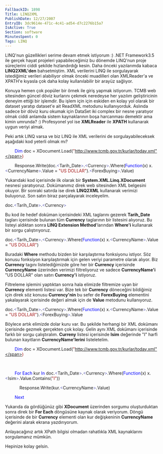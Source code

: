 ```yaml
---
FallbackID: 1898
Title: LINQ2XML
PublishDate: 12/27/2007
EntryID: 3dc9614e-471c-4c41-ad54-d7c2276b15a7
IsActive: True
Section: software
MinutesSpent: 0
Tags: LINQ
---
```

LINQ'nun güzellikleri serime devam etmek istiyorum :) .NET Framework3.5
ile gerçek hayat projeleri yapabileceğimiz bu dönemde LINQ'nun proje
süreçlerini ciddi şekilde hızlandırdığı kesin. Daha önceki yazılarımda
kabaca **LINQ2XML'den** bahsetmiştim. XML verilerini LINQ ile
sorgulayarak istediğimiz verileri alabiliyor olmak önceki muadilleri
olan XMLReader'a ve XPATH'e kıyasla çok daha kolay kullanılabilir bir
arayüz sağlıyor.

Konuya hemen çok popüler bir örnek ile giriş yapmak istiyorum. TCMB web
sitesinden güncel döviz kurlarını çekmek neredeyse her yazılım
geliştiricinin deneyim ettiği bir işlemdir. Bu işlem için için eskiden
en kolay yol olarak bir dataset yaratıp dataset'e ait ReadXML metodunu
kullanıyorduk. Aslında sadece bir döviz kuru okumak için DataSet iki
complex bir nesne yaratıyor olmak ciddi anlamda sistem kaynaklarının
boşa harcanması demektir ama kimin umrunda? :) Profesyonel yol ise
**XMLReader** ile **XPATH** kullanarak uygun veriyi almak.

Peki artık LINQ varsa ve biz LINQ ile XML verilerini de
sorgulayabileceksek aşağıdaki kod yeterli olmak mı?

        <span style="color: blue;">Dim</span> doc = XDocument.Load(<span
style="color: #a31515;">"http://www.tcmb.gov.tr/kurlar/today.xml"</span>)

        Response.Write(doc.<span
style="color: #6464b9;">\<</span>Tarih\_Date<span
style="color: #6464b9;">\></span>.<span
style="color: #6464b9;">\<</span>Currency<span
style="color: #6464b9;">\></span>.Where(<span
style="color: blue;">Function</span>(x) x.<span
style="color: #6464b9;">\<</span>CurrencyName<span
style="color: #6464b9;">\></span>.Value = <span
style="color: #a31515;">"US DOLLAR"</span>).<span
style="color: #6464b9;">\<</span>ForexBuying<span
style="color: #6464b9;">\></span>.Value)

Yukarıdaki kod içerisinde ilk olarak bir **System.XML.Linq.XDocument**
nesnesi yaratıyoruz. Dokümanımız direk web sitesinden XML belgesini
okuyor. Bir sonraki satırda ise direk **LINQ2XML** kullanarak verimizi
buluyoruz. Son satırı biraz parçalayarak inceleyelim.

doc.<span style="color: #6464b9;">\<</span>Tarih\_Date<span
style="color: #6464b9;">\></span>.<span
style="color: #6464b9;">\<</span>Currency<span
style="color: #6464b9;">\></span>

Bu kod ile hedef doküman içerisindeki XML taglarını gezerek
**Tarih\_Date** tagları içerisinde bulunan tüm **Currency** taglarının
bir listesini alıyoruz. Bu listeyi aldıktan sonra **LINQ Extension
Method**'larından **Where'i** kullanarak bir sorgu çalıştırıyoruz.

doc.<span style="color: #6464b9;">\<</span>Tarih\_Date<span
style="color: #6464b9;">\></span>.<span
style="color: #6464b9;">\<</span>Currency<span
style="color: #6464b9;">\></span>.Where(<span
style="color: blue;">Function</span>(x) x.<span
style="color: #6464b9;">\<</span>CurrencyName<span
style="color: #6464b9;">\></span>.Value = <span
style="color: #a31515;">"US DOLLAR"</span>)

Buradaki **Where** methodu bizden bir karşılaştırma fonksiyonu istiyor.
Söz konusu fonksiyon karşılaştırmak için gelen veriyi parametre olarak
alıyor. Biz **Currency** tagını listelediğimizde göre her bir
**Currency** içerisinde **CurrencyName** üzerinden verimizi
filtreliyoruz ve sadece **CurrencyName'i** "US DOLLAR" olan satırı
**Currency'i** istiyoruz.

Filtreleme işlemini yaptıktan sonra hala elimizde filtremize uyan bir
**Currency** elementi listesi var. Bize tek bir **Currency** döneceğini
bildiğimiz için direk söz konusu **Currency'nin** bu sefer de
**ForexBuying** elementini yakalayarak içerisinde değeri almak için de
**Value** metodunu kullanıyoruz.

doc.<span style="color: #6464b9;">\<</span>Tarih\_Date<span
style="color: #6464b9;">\></span>.<span
style="color: #6464b9;">\<</span>Currency<span
style="color: #6464b9;">\></span>.Where(<span
style="color: blue;">Function</span>(x) x.<span
style="color: #6464b9;">\<</span>CurrencyName<span
style="color: #6464b9;">\></span>.Value = <span
style="color: #a31515;">"US DOLLAR"</span>).<span
style="color: #6464b9;">\<</span>ForexBuying<span
style="color: #6464b9;">\></span>.Value

Böylece artık elimizde dolar kuru var. Bu şekilde herhangi bir XML
dokümanı içerisinde gezmek gerçekten çok kolay. Gelin aynı XML dokümanı
içerisinde farklı bir sorgu çalıştıralım. **Curreny** listesi içerisinde
**Isim** değerinde "I" harfi bulunan kayıtların **CurrencyName'lerini**
listeletelim.

        <span style="color: blue;">Dim</span> doc = XDocument.Load(<span
style="color: #a31515;">"http://www.tcmb.gov.tr/kurlar/today.xml"</span>)

 

        <span style="color: blue;">For</span> <span
style="color: blue;">Each</span> kur <span
style="color: blue;">In</span> doc.<span
style="color: #6464b9;">\<</span>Tarih\_Date<span
style="color: #6464b9;">\></span>.<span
style="color: #6464b9;">\<</span>Currency<span
style="color: #6464b9;">\></span>.Where(<span
style="color: blue;">Function</span>(x) x.<span
style="color: #6464b9;">\<</span>Isim<span
style="color: #6464b9;">\></span>.Value.Contains(<span
style="color: #a31515;">"I"</span>))

            Response.Write(kur.<span
style="color: #6464b9;">\<</span>CurrencyName<span
style="color: #6464b9;">\></span>.Value)

        <span style="color: blue;">Next</span>

Yukarıda da gördüğünüz gibi **XDocument** üzerinden sorgumu
oluşturduktan sonra direk bir **For Each** döngüsüne kaynak olarak
veriyorum. Döngü içerisinde de bir **Currency** elementi olan kur
değişkeninin **CurrencyName** değerini alarak ekrana yazdırıyorum.

Anlayacağınız artık XPath bilgisi olmadan rahatlıkla XML kaynaklarını
sorgulamanız mümkün.

Hepinize kolay gelsin.



